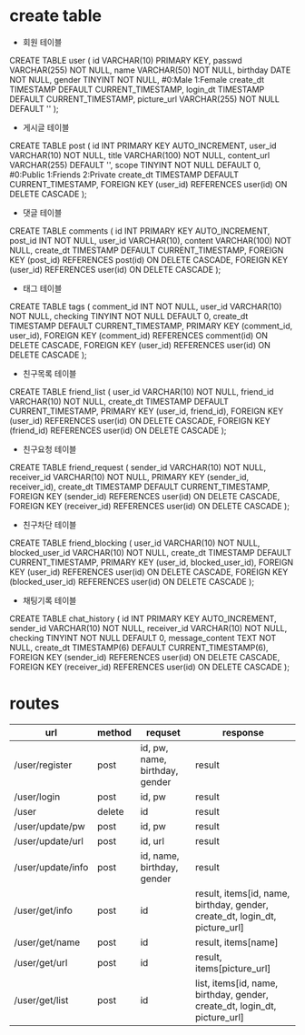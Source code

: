 # create table

- 회원 테이블

CREATE TABLE user (
    id VARCHAR(10) PRIMARY KEY,
    passwd VARCHAR(255) NOT NULL,
    name VARCHAR(50) NOT NULL,
    birthday DATE NOT NULL,
    gender TINYINT NOT NULL, #0:Male 1:Female
    create_dt TIMESTAMP DEFAULT CURRENT_TIMESTAMP,
    login_dt TIMESTAMP DEFAULT CURRENT_TIMESTAMP,
    picture_url VARCHAR(255) NOT NULL DEFAULT ''
);

- 게시글 테이블

CREATE TABLE post (
    id INT PRIMARY KEY AUTO_INCREMENT,
    user_id VARCHAR(10) NOT NULL,
    title VARCHAR(100) NOT NULL,
    content_url VARCHAR(255) DEFAULT '',
    scope TINYINT NOT NULL DEFAULT 0, #0:Public 1:Friends 2:Private
    create_dt TIMESTAMP DEFAULT CURRENT_TIMESTAMP,
    FOREIGN KEY (user_id) REFERENCES user(id) ON DELETE CASCADE
);

- 댓글 테이블

CREATE TABLE comments (
    id INT PRIMARY KEY AUTO_INCREMENT,
    post_id INT NOT NULL,
    user_id VARCHAR(10),
    content VARCHAR(100) NOT NULL,
    create_dt TIMESTAMP DEFAULT CURRENT_TIMESTAMP,
    FOREIGN KEY (post_id) REFERENCES post(id) ON DELETE CASCADE,
    FOREIGN KEY (user_id) REFERENCES user(id) ON DELETE CASCADE
);

- 태그 테이블

CREATE TABLE tags (
    comment_id INT NOT NULL,
    user_id VARCHAR(10) NOT NULL,
    checking TINYINT NOT NULL DEFAULT 0,
    create_dt TIMESTAMP DEFAULT CURRENT_TIMESTAMP,
    PRIMARY KEY (comment_id, user_id),
    FOREIGN KEY (comment_id) REFERENCES comment(id) ON DELETE CASCADE,
    FOREIGN KEY (user_id) REFERENCES user(id) ON DELETE CASCADE
);

- 친구목록 테이블

CREATE TABLE friend_list (
    user_id VARCHAR(10) NOT NULL,
    friend_id VARCHAR(10) NOT NULL,
    create_dt TIMESTAMP DEFAULT CURRENT_TIMESTAMP,
    PRIMARY KEY (user_id, friend_id),
    FOREIGN KEY (user_id) REFERENCES user(id) ON DELETE CASCADE,
    FOREIGN KEY (friend_id) REFERENCES user(id) ON DELETE CASCADE
);

- 친구요청 테이블

CREATE TABLE friend_request (
    sender_id VARCHAR(10) NOT NULL,
    receiver_id VARCHAR(10) NOT NULL,
    PRIMARY KEY (sender_id, receiver_id),
    create_dt TIMESTAMP DEFAULT CURRENT_TIMESTAMP,
    FOREIGN KEY (sender_id) REFERENCES user(id) ON DELETE CASCADE,
    FOREIGN KEY (receiver_id) REFERENCES user(id) ON DELETE CASCADE
);

- 친구차단 테이블

CREATE TABLE friend_blocking (
    user_id VARCHAR(10) NOT NULL,
    blocked_user_id VARCHAR(10) NOT NULL,
    create_dt TIMESTAMP DEFAULT CURRENT_TIMESTAMP,
    PRIMARY KEY (user_id, blocked_user_id),
    FOREIGN KEY (user_id) REFERENCES user(id) ON DELETE CASCADE,
    FOREIGN KEY (blocked_user_id) REFERENCES user(id) ON DELETE CASCADE
);

- 채팅기록 테이블

CREATE TABLE chat_history (
    id INT PRIMARY KEY AUTO_INCREMENT,
    sender_id VARCHAR(10) NOT NULL,
    receiver_id VARCHAR(10) NOT NULL,
    checking TINYINT NOT NULL DEFAULT 0,
    message_content TEXT NOT NULL,
    create_dt TIMESTAMP(6) DEFAULT CURRENT_TIMESTAMP(6),
    FOREIGN KEY (sender_id) REFERENCES user(id) ON DELETE CASCADE,
    FOREIGN KEY (receiver_id) REFERENCES user(id) ON DELETE CASCADE
);


# routes

|url|method|requset|response|
|------|---|---|---|
|/user/register|post|id, pw, name, birthday, gender|result|
|/user/login|post|id, pw|result|
|/user|delete|id|result|
|/user/update/pw|post|id, pw|result|
|/user/update/url|post|id, url|result|
|/user/update/info|post|id, name, birthday, gender|result|
|/user/get/info|post|id|result, items[id, name, birthday, gender, create_dt, login_dt, picture_url]|
|/user/get/name|post|id|result, items[name]|
|/user/get/url|post|id|result, items[picture_url]|
|/user/get/list|post|id|list, items[id, name, birthday, gender, create_dt, login_dt, picture_url]|